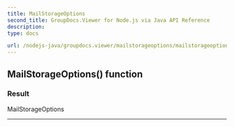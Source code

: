 ```yaml
---
title: MailStorageOptions
second_title: GroupDocs.Viewer for Node.js via Java API Reference
description: 
type: docs

url: /nodejs-java/groupdocs.viewer/mailstorageoptions/mailstorageoptions/
---
```


## MailStorageOptions() function


### Result
MailStorageOptions


---


